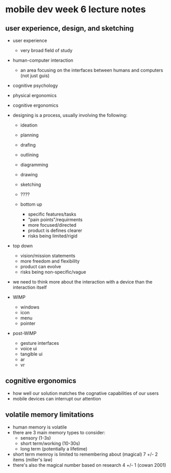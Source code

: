 # mobile dev week 6 lecture notes

## user experience, design, and sketching

- user experience
  - very broad field of study
- human-computer interaction
  - an area focusing on the interfaces between humans and computers (not just guis)
- cognitive psychology
- physical ergonomics
- cognitive ergonomics

- designing is a process, usually involving the following:
  - ideation
  - planning
  - drafing
  - outlining
  - diagramming
  - drawing
  - sketching
  - $?$?$?$?

  - bottom up
    - specific features/tasks
    - "pain points"/requirments
    - more focused/directed
    - product is defines clearer
    - risks being limited/rigid
- top down
  - vision/mission statements
  - more freedom and flexibility
  - product can evolve
  - risks being non-specific/vague

- we need to think more about the interaction with a device than the interaction itself
- WIMP
  - windows
  - icon
  - menu
  - pointer
- post-WIMP
  - gesture interfaces
  - voice ui
  - tangible ui
  - ar
  - vr

## cognitive ergonomics

- how well our solution matches the cognative capabilities of our users
- mobile devices can interrupt our attention

## volatile memory limitations

- human memory is volatile
- there are 3 main memory types to consider:
  - sensory (1-3s)
  - short term/working (10-30s)
  - long term (potentially a lifetime)
- short term memroy is limited to remembering about (magical) 7 +/- 2 items (miller's law)
- there's also the magical number based on research 4 +/- 1 (cowan 2001)
